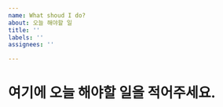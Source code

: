 ```yaml
---
name: What shoud I do?
about: 오늘 해야할 일
title: ''
labels: ''
assignees: ''

---
```


여기에 오늘 해야할 일을 적어주세요.
===
